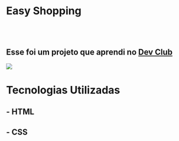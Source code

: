 <h1>Easy Shopping</h1>
<br>
<br>
<h2>Esse foi um projeto que aprendi no <a href="https://rodolfomori.com.br/devclub">Dev Club</a></h2>

<img src="https://github.com/guisantosbr1/easy-shopping/assets/101596574/0bda6f41-e772-4cef-bc67-31dffdddd3a2">

<h1>Tecnologias Utilizadas</h1>
<h2>- HTML</h2>
<h2>- CSS</h2>
